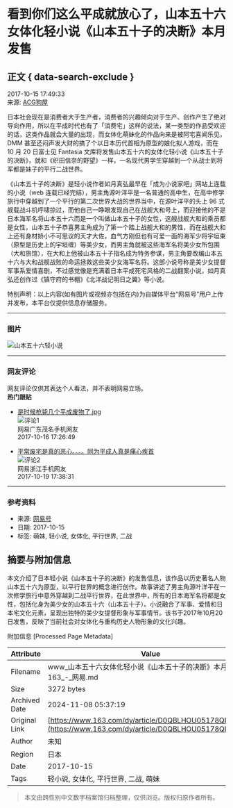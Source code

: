# 看到你们这么平成就放心了，山本五十六女体化轻小说《山本五十子的决断》本月发售

## 正文 { data-search-exclude }


2017-10-15 17:49:33  
来源: [ACG狗屋](https://www.163.com/dy/media/T1451654561132.html)  

日本社会现在是消费者大于生产者，消费者的兴趣倾向对于生产、创作产生了绝对导向作用，所以在平成时代也有了「消费宅」这样的说法，某一类型的作品受欢迎的话，这类作品就会大量的出现，而女体化萌妹化的作品向来是被阿宅喜闻乐见，DMM 甚至还闷声发大财的搞了个以日本历代首相为原型的娘化拟人游戏，而在 10 月 20 日富士见 Fantasia 文库将发售山本五十六的女体化轻小说《山本五十子的决断》，就和《织田信奈的野望》一样，一名现代男学生穿越到一个从战士到将军都是妹子的平行二战世界。

《山本五十子的决断》是轻小说作者如月真弘最早在「成为小说家吧」网站上连载的小说（web 连载已经完结），男主角源叶洋平是一名普通的高中生，在高中修学旅行中穿越到了一个平行的第二次世界大战的世界当中，在源叶洋平的头上 96 式舰载战斗机呼啸掠过，而他自己一睁眼发现自己在战舰大和号上，而迎接他的不是日本海军名将山本五十六而是一个叫做山本五十子的女性，这艘战舰大和的乘员都是女性，山本五十子恭喜男主角成为了第一个踏上战舰大和的男性，而在战舰大和上还有身材娇小不可思议的天才大佐，血气方刚但也有可爱一面的海军少将宇垣束（原型是历史上的宇垣缠）等美少女，而男主角就被这些海军名将美少女所包围（大和旅馆），在大和上他被山本五十子指名成为特务参谋，男主角要改编山本五十六与大和战舰战败的命运拯救这些美少女海军名将。这部小说号称是美少女提督军事系爱情喜剧，不过感觉像是充满着日本平成死宅风格的二战翻案小说，如月真弘还创作过《镇守府的书棚》《北洋战记明日之翼》等小说。

特别声明：以上内容(如有图片或视频亦包括在内)为自媒体平台“网易号”用户上传并发布，本平台仅提供信息存储服务。

---

### 图片

![山本五十六轻小说](http://cms-bucket.nosdn.127.net/34ed4524750c46a98116a3bf938df86620161217014903.jpg)

---

### 网友评论

网友评论仅供其表达个人看法，并不表明网易立场。  
**热门跟贴**

- [是时候枪毙几个平成废物了.jpg](https://comment.tie.163.com/D0QBLHOU05178QDO.html)  
  ![评论1](http://cms-bucket.nosdn.127.net/2018/08/13/078ea9f65d954410b62a52ac773875a1.jpeg)  
  网易广东茂名手机网友  
  2017-10-16 17:26:49

- [平常废宅是真的恶心。。。。同为平成人真是痛心疾首](https://comment.tie.163.com/D0QBLHOU05178QDO.html)  
  ![评论2](http://cms-bucket.nosdn.127.net/845294ca295b445089020217f8162da720161214190411.jpg)  
  网易浙江手机网友  
  2017-10-19 17:38:31

---

### 参考资料

- 来源: [网易号](https://www.163.com/dy/media/T1451654561132.html)  
- 日期: 2017-10-15  
- 标签: 萌妹, 轻小说, 女体化, 平行世界, 二战

## 摘要与附加信息

<!-- tcd_abstract -->
本文介绍了日本轻小说《山本五十子的决断》的发售信息，该作品以历史著名人物山本五十六为原型，以平行世界的概念进行创作。故事讲述了男主角源叶洋平在一次修学旅行中意外穿越到二战平行世界，在此世界中，所有的日本海军名将都是女性，包括化身为美少女的山本五十六（山本五十子）。小说融合了军事、爱情和日本宅文化元素，呈现出独特的美少女提督形象与军事情节。该书于2017年10月20日发售，反映了当前社会对女体化与重构历史人物形象的文化兴趣。
<!-- tcd_abstract_end -->

附加信息 [Processed Page Metadata]

| Attribute       | Value                                  |
|-----------------|----------------------------------------|
| Filename        | www_山本五十六女体化轻小说《山本五十子的决断》本月发售163_-_网易.md                             |
| Size            | 3272 bytes                           |
| Archived Date   | 2024-11-08 05:37:19                             |
| Original Link   | [https://www.163.com/dy/article/D0QBLHOU05178QDO.html](https://www.163.com/dy/article/D0QBLHOU05178QDO.html)                       |
| Author          | 未知                               |
| Region          | 日本                               |
| Date            | 2017-10-15                                 |
| Tags            | 轻小说, 女体化, 平行世界, 二战, 萌妹                                 |
>
> 本文由跨性别中文数字档案馆归档整理，仅供浏览。版权归原作者所有。
>